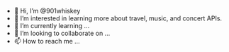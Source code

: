 - 👋 Hi, I’m @901whiskey
- 👀 I’m interested in learning more about travel, music, and concert APIs. 
- 🌱 I’m currently learning ...
- 💞️ I’m looking to collaborate on ...
- 📫 How to reach me ...

<!---
901whiskey/901whiskey is a ✨ special ✨ repository because its `README.md` (this file) appears on your GitHub profile.
You can click the Preview link to take a look at your changes.
--->
